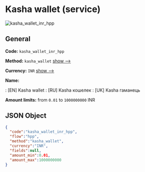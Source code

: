 
# Kasha wallet (service) 
![kasha_wallet_inr_hpp](https://static.openfintech.io/payment_methods/kasha_wallet_inr_hpp/logo.svg?w=400&c=v0.59.26#w200)  

## General 
 
**Code:** `kasha_wallet_inr_hpp` 
 
**Method:** `kasha_wallet` 
 [show -->](/payment-methods/kasha_wallet/) 
 
**Currency:** `INR` [show -->](/currencies/INR/) 
 
**Name:** 
 
:	[EN] Kasha wallet 
:	[RU] Kasha кошелек 
:	[UK] Kasha гаманець 
 
**Amount limits:** from `0.01` to `1000000000` INR 

## JSON Object 

```json
{
  "code":"kasha_wallet_inr_hpp",
  "flow":"hpp",
  "method":"kasha_wallet",
  "currency":"INR",
  "fields":null,
  "amount_min":0.01,
  "amount_max":1000000000
}
```  
